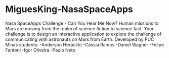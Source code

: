 # MiguesKing-NasaSpaceApps
Nasa SpaceApps Challenge - Can You Hear Me Now?
Human missions to Mars are moving from the realm of science fiction to science fact. Your challenge is to design an interactive application to explore the challenge of communicating with astronauts on Mars from Earth.
Developed by PUC Minas students:
-Anderson Heráclito
-Cássia Ramos
-Daniel Wagner
-Felipe Fantoni
-Igor Oliveira
-Paulo Neto
